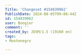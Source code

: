 ```yaml
---
Title: 'Changeset #154839962'
PublishDate: 2024-08-05T09:08:44Z
id: 154839962
user: Boogier
comment: ''
created_by: JOSM/1.5 (19160 en)
tags:
- Montenegro

---
```


